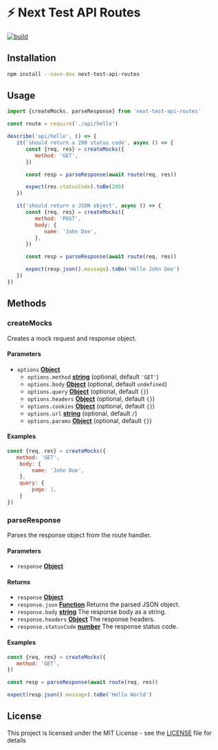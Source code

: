 # ⚡️ Next Test API Routes

[![build](https://github.com/shahradelahi/next-test-api-routes/actions/workflows/gh-pages.yml/badge.svg)](https://github.com/shahradelahi/next-test-api-routes/actions/workflows/gh-pages.yml)

## Installation

```bash
npm install --save-dev next-test-api-routes 
```

## Usage

```js
import {createMocks, parseResponse} from 'next-test-api-routes'

const route = require('./api/hello')

describe('api/hello', () => {
   it('should return a 200 status code', async () => {
      const {req, res} = createMocks({
         method: 'GET',
      })

      const resp = parseResponse(await route(req, res))

      expect(res.statusCode).toBe(200)
   })

   it('should return a JSON object', async () => {
      const {req, res} = createMocks({
         method: 'POST',
         body: {
            name: 'John Doe',
         },
      })

      const resp = parseResponse(await route(req, res))

      expect(resp.json().message).toBe('Hello John Doe')
   })
})
```

## Methods

### createMocks

Creates a mock request and response object.

#### Parameters

-  `options` **[Object](https://developer.mozilla.org/docs/Web/JavaScript/Reference/Global_Objects/Object)** 
   -  `options.method` **[string](https://developer.mozilla.org/docs/Web/JavaScript/Reference/Global_Objects/String)** (optional, default `'GET'`)
   -  `options.body` **[Object](https://developer.mozilla.org/docs/Web/JavaScript/Reference/Global_Objects/Object)**  (optional, default `undefined`)
   -  `options.query` **[Object](https://developer.mozilla.org/docs/Web/JavaScript/Reference/Global_Objects/Object)** (optional, default `{}`)
   -  `options.headers` **[Object](https://developer.mozilla.org/docs/Web/JavaScript/Reference/Global_Objects/Object)** (optional, default `{}`)
   - `options.cookies` **[Object](https://developer.mozilla.org/docs/Web/JavaScript/Reference/Global_Objects/Object)** (optional, default `{}`)
   - `options.url` **[string](https://developer.mozilla.org/docs/Web/JavaScript/Reference/Global_Objects/String)** (optional, default `/`)
   - `options.params` **[Object](https://developer.mozilla.org/docs/Web/JavaScript/Reference/Global_Objects/Object)**  (optional, default `{}`)

#### Examples

```js
const {req, res} = createMocks({
   method: 'GET',
    body: {
        name: 'John Doe',
    },
    query: {
        page: 1,
    }
})
```

### parseResponse

Parses the response object from the route handler.

#### Parameters

-  `response` **[Object](https://developer.mozilla.org/docs/Web/JavaScript/Reference/Global_Objects/Object)**

#### Returns

- `response` **[Object](https://developer.mozilla.org/docs/Web/JavaScript/Reference/Global_Objects/Object)**
- `response.json` **[Function](https://developer.mozilla.org/docs/Web/JavaScript/Reference/Statements/function)** Returns the parsed JSON object.
- `response.body` **[string](https://developer.mozilla.org/docs/Web/JavaScript/Reference/Global_Objects/String)** The response body as a string.
- `response.headers` **[Object](https://developer.mozilla.org/docs/Web/JavaScript/Reference/Global_Objects/Object)** The response headers.
- `response.statusCode` **[number](https://developer.mozilla.org/docs/Web/JavaScript/Reference/Global_Objects/Number)** The response status code.

#### Examples

```js
const {req, res} = createMocks({
   method: 'GET',
})

const resp = parseResponse(await route(req, res))

expect(resp.json().message).toBe('Hello World')
```

## License

This project is licensed under the MIT License - see the [LICENSE](LICENSE) file for details
